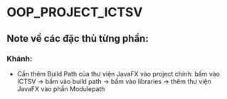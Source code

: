 # OOP_PROJECT_ICTSV

## Note về các đặc thù từng phần:
### Khánh:
- Cần thêm Build Path của thư viện JavaFX vào project chính: bấm vào ICTSV -> bấm vào build path -> bấm vào libraries -> thêm thư viện JavaFX vào phần Modulepath

